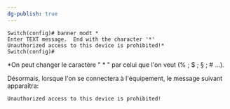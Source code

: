 ```yaml
---
dg-publish: true
---
```


```
Switch(config)# banner modt *
Enter TEXT message.  End with the character '*'
Unauthorized access to this device is prohibited!*
Switch(config)#
```

*On peut changer le caractère " * " par celui que l'on veut (% ; $ ; § ; # ...). 

Désormais, lorsque l'on se connectera à l'équipement, le message suivant apparaîtra: 

	Unauthorized access to this device is prohibited!
